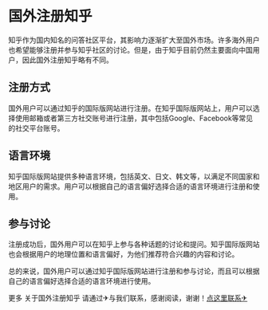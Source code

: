 # 国外注册知乎

知乎作为国内知名的问答社区平台，其影响力逐渐扩大至国外市场。许多海外用户也希望能够注册并参与知乎社区的讨论。但是，由于知乎目前仍然主要面向中国用户，因此国外注册知乎略有不同。

## 注册方式
国外用户可以通过知乎的国际版网站进行注册。在知乎国际版网站上，用户可以选择使用邮箱或者第三方社交账号进行注册，其中包括Google、Facebook等常见的社交平台账号。

## 语言环境
知乎国际版网站提供多种语言环境，包括英文、日文、韩文等，以满足不同国家和地区用户的需求。用户可以根据自己的语言偏好选择合适的语言环境进行注册和使用。

## 参与讨论
注册成功后，国外用户可以在知乎上参与各种话题的讨论和提问。知乎国际版网站也会根据用户的地理位置和语言偏好，为他们推荐符合兴趣的内容和讨论。

总的来说，国外用户可以通过知乎国际版网站进行注册和参与讨论，而且可以根据自己的语言偏好选择合适的语言环境进行使用。

更多 关于国外注册知乎 请通过✈与我们联系，感谢阅读，谢谢！[点这里联系✈](https://ww.k02.cc)
